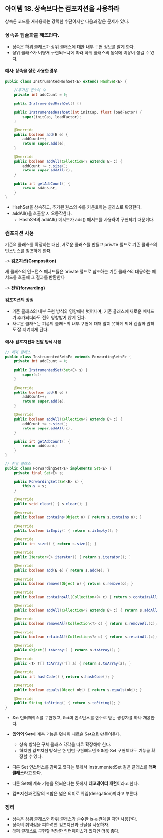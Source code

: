 ## 아이템 18. 상속보다는 컴포지션을 사용하라
상속은 코드를 재사용하는 강력한 수단이지만 다음과 같은 문제가 있다.

### 상속은 캡슐화를 깨뜨린다.
- 상속은 하위 클래스가 상위 클래스에 대한 내부 구현 정보를 알게 한다.
- 상위 클래스가 어떻게 구현되느냐에 따라 하위 클래스의 동작에 이상이 생길 수 있다.
#### 예시: 상속을 잘못 사용한 경우
```java
public class InstrumentedHashSet<E> extends HashSet<E> {

    //추가된 원소의 수
    private int addCount = 0;

    public InstrumentedHashSet() {}

    public InstrumentedHashSet(int initCap, float loadFactor) {
        super(initCap, loadFactor);
    }

    @Override
    public boolean add(E e) {
        addCount++;
        return super.add(e);
    }

    @Override
    public boolean addAll(Collection<? extends E> c) {
        addCount += c.size();
        return super.addAll(c);
    }

    public int getAddCount() {
        return addCount;
    }
}
```
- HashSet을 상속하고, 추가된 원소의 수를 카운트하는 클래스로 확장한다.
- addAll()을 호출할 시 오동작한다.
   - HashSet의 addAll() 메서드가 add() 메서드를 사용하여 구현되기 때문이다.

### 컴포지션 사용
기존의 클래스를 확장하는 대신, 새로운 클래스를 만들고 private 필드로 기존 클래스의 인스턴스를 참조하게 한다.

-> **컴포지션(Composition)**

새 클래스의 인스턴스 메서드들은 private 필드로 참조하는 기존 클래스의 대응하는 메서드를 호출해 그 결과를 반환한다.

-> **전달(forwarding)**

#### 컴포지션의 장점
- 기존 클래스의 내부 구현 방식의 영향에서 벗어나며, 기존 클래스에 새로운 메서드가 추가되더라도 전혀 영향받지 않게 된다.
- 새로운 클래스는 기존의 클래스의 내부 구현에 대해 알지 못하게 되어 캡슐화 원칙도 잘 지켜지게 된다.

#### 예시: 컴포지션과 전달 방식 사용
```java
// 래퍼 클래스
public class InstrumentedSet<E> extends ForwardingSet<E> {
    private int addCount = 0;

    public InstrumentedSet(Set<E> s) {
        super(s);
    }

    @Override
    public boolean add(E e) {
        addCount++;
        return super.add(e);
    }

    @Override
    public boolean addAll(Collection<? extends E> c) {
        addCount += c.size();
        return super.addAll(c);
    }

    public int getAddCount() {
        return addCount;
    }
}

// 전달 클래스
public class ForwardingSet<E> implements Set<E> {
    private final Set<E> s;

    public ForwardingSet(Set<E> s) {
        this.s = s;
    }

    @Override
    public void clear() { s.clear(); }

    @Override
    public boolean contains(Object o) { return s.contains(o); }

    @Override
    public boolean isEmpty() { return s.isEmpty(); }

    @Override
    public int size() { return s.size(); }

    @Override
    public Iterator<E> iterator() { return s.iterator(); }

    @Override
    public boolean add(E e) { return s.add(e); }

    @Override
    public boolean remove(Object o) { return s.remove(o); }

    @Override
    public boolean containsAll(Collection<?> c) { return s.containsAll(c); }

    @Override
    public boolean addAll(Collection<? extends E> c) { return s.addAll(c); }

    @Override
    public boolean removeAll(Collection<?> c) { return s.removeAll(c); }

    @Override
    public boolean retainAll(Collection<?> c) { return s.retainAll(c); }

    @Override
    public Object[] toArray() { return s.toArray(); }

    @Override
    public <T> T[] toArray(T[] a) { return s.toArray(a); }

    @Override
    public int hashCode() { return s.hashCode(); }

    @Override
    public boolean equals(Object obj) { return s.equals(obj); }

    @Override
    public String toString() { return s.toString(); }
}
```
- Set 인터페이스를 구현했고, Set의 인스턴스를 인수로 받는 생성자를 하나 제공한다.
- **임의의 Set**에 계측 기능을 덧씌워 새로운 Set으로 만들어준다.
   - 상속 방식은 구체 클래스 각각을 따로 확장해야 한다.
   - 하지만 컴포지션 방식은 한 번만 구현해두면 어떠한 Set 구현체라도 기능을 확장할 수 있다.
   
- 다른 Set 인스턴스를 감싸고 있다는 뜻에서 InstrumentedSet 같은 클래스를 **래퍼 클래스**라고 한다.
- 다른 Set에 계측 기능을 덧씌운다는 뜻에서 **데코레이터 패턴**이라고 한다.
- 컴포지션과 전달의 조합은 넓은 의미로 위임(delegation)이라고 부른다.

### 정리
- 상속은 상위 클래스와 하위 클래스가 순수한 is-a 관계일 때만 사용한다.
- 상속의 취약점을 피하려면 컴포지션과 전달을 사용하자.
- 래퍼 클래스로 구현할 적당한 인터페이스가 있다면 더욱 좋다.
